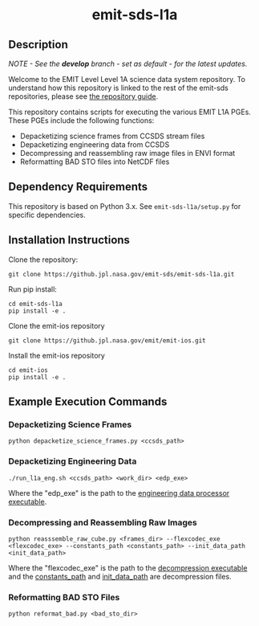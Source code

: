 <h1 align="center">
emit-sds-l1a
</h1>


## Description


_NOTE - See the **develop** branch - set as default - for the latest updates._

Welcome to the EMIT Level Level 1A science data system repository.  To understand how this repository is linked to the rest of the emit-sds repositories, please see [the repository guide](https://github.com/emit-sds/emit-main/wiki/Repository-Guide).

This repository contains scripts for executing the various EMIT L1A PGEs.  These PGEs include the following functions:
* Depacketizing science frames from CCSDS stream files
* Depacketizing engineering data from CCSDS
* Decompressing and reassembling raw image files in ENVI format
* Reformatting BAD STO files into NetCDF files


## Dependency Requirements

This repository is based on Python 3.x.  See `emit-sds-l1a/setup.py` for specific dependencies.

## Installation Instructions

Clone the repository:
```
git clone https://github.jpl.nasa.gov/emit-sds/emit-sds-l1a.git
```
Run pip install:
```
cd emit-sds-l1a
pip install -e .
```
Clone the emit-ios repository
```
git clone https://github.jpl.nasa.gov/emit/emit-ios.git
```
Install the emit-ios repository
```
cd emit-ios
pip install -e .
```

## Example Execution Commands

### Depacketizing Science Frames

```
python depacketize_science_frames.py <ccsds_path>
```

### Depacketizing Engineering Data

```
./run_l1a_eng.sh <ccsds_path> <work_dir> <edp_exe>
```
Where the "edp_exe" is the path to the [engineering data processor executable](https://github.jpl.nasa.gov/emit/emit-ios/blob/master/emit/bin/emit_l1_edp.py).

### Decompressing and Reassembling Raw Images

```
python reasssemble_raw_cube.py <frames_dir> --flexcodec_exe <flexcodec_exe> --constants_path <constants_path> --init_data_path <init_data_path>
```
Where the "flexcodec_exe" is the path to the [decompression executable](https://github.jpl.nasa.gov/flex-data-compression/EMIT_FLEX_codec) 
and the [constants_path](https://github.jpl.nasa.gov/emit-sds/emit-sds-l1a/blob/main/decompression/constants.txt) and 
[init_data_path](https://github.jpl.nasa.gov/emit-sds/emit-sds-l1a/blob/main/decompression/FPGA_Data_Initialization_File_CREATE_COMPRESSION_INIT_DATA_328_e0.bin) 
are decompression files. 

### Reformatting BAD STO Files

```
python reformat_bad.py <bad_sto_dir>
```
